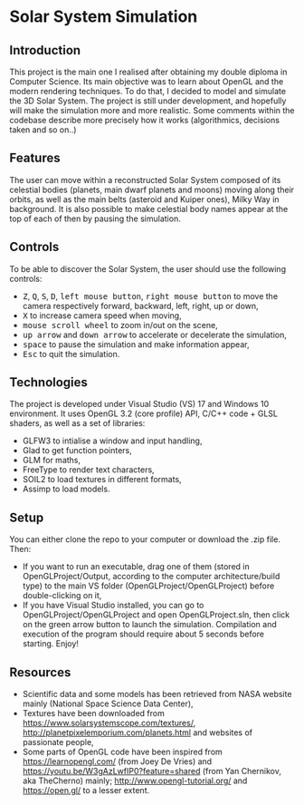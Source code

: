 # Solar System Simulation

## Introduction

This project is the main one I realised after obtaining my double diploma in Computer Science. Its main objective was to learn about OpenGL and the modern rendering techniques. To do that, I decided to model and simulate the 3D Solar System. The project is still under development, and hopefully will make the simulation more and more realistic. 
Some comments within the codebase describe more precisely how it works (algorithmics, decisions taken and so on..)

## Features

The user can move within a reconstructed Solar System composed of its celestial bodies (planets, main dwarf planets and moons) moving along their orbits, as well as the main belts (asteroid and Kuiper ones), Milky Way in background. It is also possible to make celestial body names appear at the top of each of then by pausing the simulation. 

## Controls

To be able to discover the Solar System, the user should use the following controls:
* <kbd>Z</kbd>, <kbd>Q</kbd>, <kbd>S</kbd>, <kbd>D</kbd>, <kbd>left mouse button</kbd>, <kbd>right mouse button</kbd> to move the camera respectively forward, backward, left, right, up or down,
* <kbd>X</kbd> to increase camera speed when moving,
* <kbd>mouse scroll wheel</kbd> to zoom in/out on the scene,
* <kbd>up arrow</kbd> and <kbd>down arrow</kbd> to accelerate or decelerate the simulation,
* <kbd>space</kbd> to pause the simulation and make information appear,
* <kbd>Esc</kbd> to quit the simulation.

## Technologies

The project is developed under Visual Studio (VS) 17 and Windows 10 environment. It uses OpenGL 3.2 (core profile) API, C/C++ code + GLSL shaders, as well as a set of libraries:
* GLFW3 to intialise a window and input handling,
* Glad to get function pointers,
* GLM for maths,
* FreeType to render text characters,
* SOIL2 to load textures in different formats,
* Assimp to load models.

## Setup

You can either clone the repo to your computer or download the .zip file. Then:
* If you want to run an executable, drag one of them (stored in OpenGLProject/Output, according to the computer architecture/build type) to the main VS folder (OpenGLProject/OpenGLProject) before double-clicking on it,
* If you have Visual Studio installed, you can go to OpenGLProject/OpenGLProject and open OpenGLProject.sln, then click on the green arrow button to launch the simulation. 
Compilation and execution of the program should require about 5 seconds before starting. Enjoy!

## Resources

* Scientific data and some models has been retrieved from NASA website mainly (National Space Science Data Center),
* Textures have been downloaded from https://www.solarsystemscope.com/textures/, http://planetpixelemporium.com/planets.html and websites of passionate people,
* Some parts of OpenGL code have been inspired from https://learnopengl.com/ (from Joey De Vries) and https://youtu.be/W3gAzLwfIP0?feature=shared (from Yan Chernikov, aka TheCherno) mainly; http://www.opengl-tutorial.org/ and https://open.gl/ to a lesser extent.
